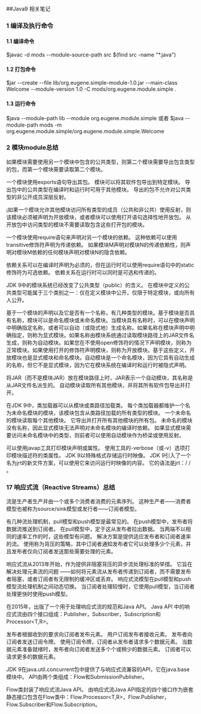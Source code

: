 ##Java9 相关笔记
### 1 编译及执行命令
#### 1.1 编译命令
$javac -d mods --module-source-path src $(find src -name "*.java")

#### 1.2 打包命令
$jar --create --file lib/org.eugene.simple-module-1.0.jar --main-class Welcome --module-version 1.0 -C mods/org.eugene.module.simple .

#### 1.3 运行命令
$java --module-path lib --module org.eugene.module.simple
或者
$java --module-path mods -m org.eugene.module.simple/org.eugene.module.simple.Welcome

### 2 模块module总结
如果模块需要使用另一个模块中包含的公共类型，则第二个模块需要导出包含类型的包，而第一个模块需要读取第二个模块。

一个模块使用exports语句导出其包。 模块可以将其软件包导出到特定模块。 导出包中的公共类型在编译时和运行时可用于其他模块。 导出的包不允许对公共类型的非公开成员深层反射。

¡如果一个模块允许其他模块访问所有类型的成员（公共和非公共）使用反射，则该模块必须被声明为开放模块，或者模块可以使用打开语句选择性地开放包。 从开放包中访问类型的模块不需要读取包含这些打开包的模块。

一个模块使用require语句来声明对另一个模块的依赖。 这种依赖可以使用transitive修饰符声明为传递依赖。 如果模块M声明对模块N的传递依赖性，则声明对模块M依赖的任何模块声明对模块N的隐含依赖。

依赖关系可以在编译时声明为必须的，但在运行时可以使用require语句中的static修饰符为可选依赖。 依赖关系在运行时可以同时是可选和传递的。

JDK 9中的模块系统已经改变了公共类型（public）的含义。 在模块中定义的公共类型可能属于三个类别之一：仅在定义模块中公开，仅限于特定模块，或向所有人公开。

基于一个模块的声明以及它是否有一个名称，有几种类型的模块。基于模块是否具有名称，模块可以是命名模块或未命名模块。当模块具有名称时，可以在模块声明中明确指定名称，或者可以自动（或隐式地）生成名称。如果名称在模块声明中明确指定，则称为显式模块。如果名称由模块系统通过读取模块路径上的JAR文件名生成，则称为自动模块。如果您在不使用open修饰符的情况下声明模块，则称为正常模块。如果使用打开的修饰符声明模块，则称为开放模块。基于这些定义，开放模块也是显式模块和命名模块。自动模块是一个命名模块，因为它具有自动生成的名称，但它不是显式模块，因为它在模块系统在编译时和运行时被隐式声明。

将JAR（而不是模块JAR）放在模块路径上时，JAR表示一个自动模块，其名称是从JAR文件名派生的。 自动模块读取所有其他模块，并将其所有软件包导出并打开。

在JDK 9中，类加载器可以从模块或类路径加载类。 每个类加载器都维护一个名为未命名模块的模块，该模块包含从类路径加载的所有类型的模块。 一个未命名的模块读取每个其他模块。 它导出并打开所有其他模块的所有包。 未命名的模块没有名称，因此显式模块无法声明对未命名模块的编译时依赖。 如果显式模块需要访问未命名模块中的类型，则前者可以使用自动模块作为桥梁或使用反射。

可以使用javap工具打印模块声明或属性。 使用工具的-verbose（或-v）选项打印模块描述符的类属性。 JDK 9以特殊格式存储运行时映像。 JDK 9引入了一个名为jrt的新文件方案，可以使用它来访问运行时映像的内容。 它的语法是jrt：/ <module> / <path-to-a-file>。

### 17 响应式流（Reactive Streams）总结
流是生产者生产并由一个或多个消费者消费的元素序列。 这种生产者——消费者模型也被称为source/sink模型或发行者——订阅者模型。

有几种流处理机制，pull模型和push模型是最常见的。 在push模型中，发布者将数据流推送到订阅者。 在pull模型中，定于这从发布者拉出数据。 当两端不以相同的速率工作的时，这些模型有问题。 解决方案是提供适应发布者和订阅者速率的流。 使用称为背压的策略，其中订阅者通知发布者它可以处理多少个元素，并且发布者仅向订阅者发送那些需要处理的元素。

响应式流从2013年开始，作为提供非阻塞背压的异步流处理标准的举措。 它旨在解决处理元素流的问题 ——如何将元素流从发布者传递到订阅者，而不需要发布者阻塞，或者订阅者有无限制的缓冲区或丢弃。 响应式流模型在pull模型和push模型流处理机制之间动态切换。 当订阅者处理较慢时，它使用pull模型，当订阅者处理更快时使用push模型。

在2015年，出版了一个用于处理响应式流的规范和Java API。 Java API 中的响应式流由四个接口组成：Publisher<T>，Subscriber<T>，Subscription和Processor<T,R>。

发布者根据收到的要求向订阅者发布元素。 用户订阅发布者接收元素。 发布者向订阅者发送订阅令牌。 使用订阅令牌，订阅者从发布者请求多个数据元素。 当数据元素准备就绪时，发布者向订阅者发送多个个或稍少的数据元素。 订阅者可以请求更多的数据元素。

JDK 9在java.util.concurrent包中提供了与响应式流兼容的API，它在java.base模块中。 API由两个类组成：Flow和SubmissionPublisher<T>。

Flow类封装了响应式流Java API。 由响应式流Java API指定的四个接口作为嵌套静态接口包含在Flow类中：Flow.Processor<T,R>，Flow.Publisher<T>，Flow.Subscriber<T>和Flow.Subscription。

